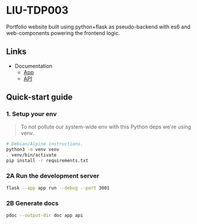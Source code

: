 # LIU-TDP003
Portfolio website built using python+flask as pseudo-backend with es6 and web-components powering the frontend logic.

## **Links**
- Documentation
  - [App](https://grillbob.github.io/LIU-TDP003/app)
  - [API](https://grillbob.github.io/LIU-TDP003/api)
 
## Quick-start guide

### 1. Setup your env
> To not pollute our system-wide env with this Python deps we're using venv.

```bash
# Debian/Alpine instructions.
python3 -m venv venv
. venv/bin/activate
pip install -r requirements.txt
```

### 2A Run the development server
```bash
flask --app app run --debug --port 3001
```

### 2B Generate docs
```bash
pdoc --output-dir doc app api
```
